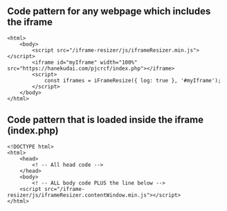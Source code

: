 ## Code pattern for any webpage which includes the iframe

```
<html>
	<body>
        <script src="/iframe-resizer/js/iframeResizer.min.js"></script>
		<iframe id="myIframe" width="100%" src="https://hanekudai.com/pjcrcf/index.php"></iframe>
		<script>
			const iframes = iFrameResize({ log: true }, '#myIframe');
		</script>
	</body>
</html>
```

## Code pattern that is loaded inside the iframe (index.php)

```
<!DOCTYPE html>
<html>
	<head>
		<! -- All head code -->
	</head>
	<body>
		<! -- ALL body code PLUS the line below -->
	<script src="/iframe-resizer/js/iframeResizer.contentWindow.min.js"></script>
</html>
```

